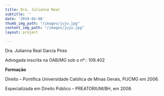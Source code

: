 ```yaml
---
title: Dra. Julianna Real
subtitle: ''
date: '2019-04-08'
thumb_img_path: "/images/juju.jpg"
content_img_path: "/images/juju.jpg"
layout: project

---
```

Dra. Julianna Real Garcia Pires

Advogada inscrita na OAB/MG sob o nº.: 109.402

**Formação**

Direito – Pontifica Universidade Católica de Minas Gerais, PUCMG em 2006.

Especializada em Direito Público – PREATORIUM/BH, em 2008.